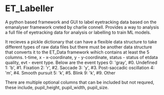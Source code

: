 # ET_Labeller
A python based framework and GUI to label eyetracking data based on the emanalyser framework creted by charlie connell. Provides a way to analysis a full file of eyetracking data for analysis or labelling to train ML models.

It recieves a pickle dictionary that can have a flexible data structure to take different types of raw data files but there must be another data structure that converts it to the ET_Data framework wihich contains at least the 5 columns. t-time, x - x-coordinate, y - y-coordinate, status - status of etdata quality, evt - event type.
       Below are the event types
        0: 'gray',  #0. Undefined
        1: 'b',     #1. Fixation
        2: 'r',     #2. Saccade
        3: 'y',     #3. Post-saccadic oscillation
        4: 'm',     #4. Smooth pursuit
        5: 'k',     #5. Blink
        9: 'k',     #9. Other

There are multiple optional columns that can be included but not requred, these include, pupil_height, pupil_width, pupil_size.
